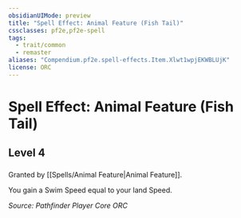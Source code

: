 ```yaml
---
obsidianUIMode: preview
title: "Spell Effect: Animal Feature (Fish Tail)"
cssclasses: pf2e,pf2e-spell
tags:
  - trait/common
  - remaster
aliases: "Compendium.pf2e.spell-effects.Item.Xlwt1wpjEKWBLUjK"
license: ORC
---
```

# Spell Effect: Animal Feature (Fish Tail)
## Level 4
### 






Granted by [[Spells/Animal Feature|Animal Feature]].

You gain a Swim Speed equal to your land Speed.

*Source: Pathfinder Player Core*
*ORC*